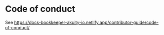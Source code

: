 # Code of conduct

See https://docs-bookkeeper-akuity-io.netlify.app/contributor-guide/code-of-conduct/
